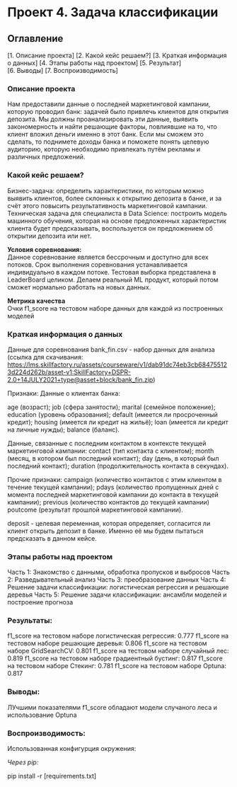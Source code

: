 # Проект 4. Задача классификации

## Оглавление  
[1. Описание проекта]
[2. Какой кейс решаем?]
[3. Краткая информация о данных]
[4. Этапы работы над проектом] 
[5. Результат]   
[6. Выводы]
[7. Воспроизводимость]

### Описание проекта    
Нам предоставили данные о последней маркетинговой кампании, которую проводил банк: задачей было привлечь клиентов для открытия депозита. Мы должны проанализировать эти данные, выявить закономерность и найти решающие факторы, повлиявшие на то, что клиент вложил деньги именно в этот банк. Если мы сможем это сделать, то поднимете доходы банка и поможете понять целевую аудиторию, которую необходимо привлекать путём рекламы и различных предложений.

### Какой кейс решаем?    
Бизнес-задача: определить характеристики, по которым можно выявить клиентов, более склонных к открытию депозита в банке, и за счёт этого повысить результативность маркетинговой кампании.
Техническая задача для специалиста в Data Science: построить модель машинного обучения, которая на основе предложенных характеристик клиента будет предсказывать, воспользуется он предложением об открытии депозита или нет.

**Условия соревнования:**  
Данное соревнование является бессрочным и доступно для всех потоков.
Срок выполнения соревнования устанавливается индивидуально в каждом потоке.
Тестовая выборка представлена в LeaderBoard целиком.
Делаем реальный ML продукт, который потом сможет нормально работать на новых данных.

**Метрика качества**     
Очки f1_score на тестовом наборе данных для каждой из построенных моделей


### Краткая информация о данных

Данные для соревнования
bank_fin.csv - набор данных для анализа (ссылка для скачивания: https://lms.skillfactory.ru/assets/courseware/v1/dab91dc74eb3cb684755123d224d262b/asset-v1:SkillFactory+DSPR-2.0+14JULY2021+type@asset+block/bank_fin.zip)


Признаки:
Данные о клиентах банка:

age (возраст);
job (сфера занятости);
marital (семейное положение);
education (уровень образования);
default (имеется ли просроченный кредит);
housing (имеется ли кредит на жильё);
loan (имеется ли кредит на личные нужды);
balance (баланс).

Данные, связанные с последним контактом в контексте текущей маркетинговой кампании:
contact (тип контакта с клиентом);
month (месяц, в котором был последний контакт);
day (день, в который был последний контакт);
duration (продолжительность контакта в секундах).

Прочие признаки:
campaign (количество контактов с этим клиентом в течение текущей кампании);
pdays (количество пропущенных дней с момента последней маркетинговой кампании до контакта в текущей кампании);
previous (количество контактов до текущей кампании)
poutcome (результат прошлой маркетинговой кампании).

deposit - целевая переменная, которая определяет, согласится ли клиент открыть депозит в банке. Именно её мы будем пытаться предсказать в данном кейсе.

### Этапы работы над проектом  
 Часть 1: Знакомство с данными, обработка пропусков и выбросов
 Часть 2:  Разведывательный анализ
 Часть 3: преобразование данных
 Часть 4: Решение задачи классификации: логистическая регрессия и решающие деревья
 Часть 5: Решение задачи классификации: ансамбли моделей и построение прогноза

### Результаты:  

f1_score на тестовом наборе логистическая регрессия: 0.777
f1_score на тестовом наборе решающие деревья: 0.806
f1_score на тестовом наборе GridSearchCV: 0.801
f1_score на тестовом наборе случайный лес: 0.819
f1_score на тестовом наборе градиентный бустинг: 0.817
f1_score на тестовом наборе Стекинг: 0.781
f1_score на тестовом наборе Optuna: 0.817

### Выводы:  

ЛУчшими показателями f1_score обладают модели случаного леса и использование Optuna

### Воспроизводимость:  
Использованная конфигурция окружения:

 *Через pip:*

pip install -r [requirements.txt]